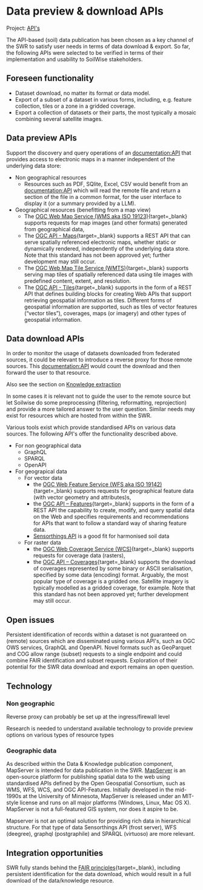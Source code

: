 # Data preview & download APIs

Project: [API's](https://github.com/orgs/soilwise-he/projects/9)

The API-based (soil) data publication has been chosen as a key channel of the SWR to satisfy user needs in terms of data download & export. So far, the following APIs were selected to be verified in terms of their implementation and usability to SoilWise stakeholders.

## Foreseen functionality

- Dataset download, no matter its format or data model.
- Export of a subset of a dataset in various forms, including, e.g. feature collection, tiles or a zone in a gridded coverage.
- Export a collection of datasets or their parts, the most typically a mosaic combining several satellite images.

## Data preview APIs

Support the discovery and query operations of an <documentation:API> that provides access to electronic maps in a manner independent of the underlying data store:

- Non geographical resources
    - Resources such as PDF, SQlite, Excel, CSV would benefit from an <documentation:API> which will read the remote file and return a section of the file in a common format, for the user interface to display it (or a summary provided by a LLM).
- Geographical resources (benefitting from a map view)
    - The [OGC Web Map Service (WMS aka ISO 19123)](https://portal.ogc.org/files/?artifact_id=14416https://ogcapi.ogc.org/maps/){target=_blank} supports requests for map images (and other formats) generated from geographical data,
    - The [OGC API - Maps](https://ogcapi.ogc.org/maps/){target=_blank} supports a REST API that can serve spatially referenced electronic maps, whether static or dynamically rendered, independently of the underlying data store. Note that this standard has not been approved yet; further development may still occur.
    - The [OGC Web Map Tile Service (WMTS)](https://portal.ogc.org/files/?artifact_id=35326){target=_blank} supports serving map tiles of spatially referenced data using tile images with predefined content, extent, and resolution.
    - The [OGC API - Tiles](https://ogcapi.ogc.org/tiles/){target=_blank} supports in the form of a REST API that defines building blocks for creating Web APIs that support retrieving geospatial information as tiles. Different forms of geospatial information are supported, such as tiles of vector features (“vector tiles”), coverages, maps (or imagery) and other types of geospatial information.


## Data download APIs

In order to monitor the usage of datasets downloaded from federated sources, it could be relevant to introduce a reverse proxy for those remote sources. This <documentation:API> would count the download and then forward the user to that resource.

Also see the section on [Knowledge extraction](./knowledge-extraction.md)

In some cases it is relevant not to guide the user to the remote source but let Soilwise do some preprocessing (filtering, reformatting, reprojection) and provide a more tailored answer to the user question. Similar needs may exist for resources which are hosted from within the SWR.

Various tools exist which provide standardised APIs on various data sources. The following API's offer the functionality described above.

- For non geographical data
    - GraphQL
    - SPARQL
    - OpenAPI
- For geograpical data
    - For vector data
        - the [OGC Web Feature Service (WFS aka ISO 19142)](https://portal.ogc.org/files/?artifact_id=39967){target=_blank} supports requests for geographical feature data (with vector geometry and attributes)s,
        - the [OGC API – Features](https://ogcapi.ogc.org/features/){target=_blank} supports in the form of a REST API the capability to create, modify, and query spatial data on the Web and specifies requirements and recommendations for APIs that want to follow a standard way of sharing feature data.
        - [Sensorthings API]() is a good fit for harmonised soil data 
    - For raster data
        - the [OGC Web Coverage Service (WCS)](https://portal.ogc.org/files/09-110r4){target=_blank} supports requests for coverage data (rasters),
        - the [OGC API – Coverages](https://ogcapi.ogc.org/coverages/){target=_blank} supports the download of coverages represented by some binary or ASCII serialisation, specified by some data (encoding) format. Arguably, the most popular type of coverage is a gridded one. Satellite imagery is typically modelled as a gridded coverage, for example. Note that this standard has not been approved yet; further development may still occur.

## Open issues

Persistent identification of records within a dataset is not guaranteed on (remote) sources which are disseminated using various API's, such as OGC OWS services, GraphQL and OpenAPI. Novel formats such as GeoParquet and COG allow range (subset) requests to a single endpoint and could combine FAIR identification and subset requests. Exploration of their potential for the SWR data download and export remains an open question.


## Technology

### Non geographic

Reverse proxy can probably be set up at the ingress/firewall level

Research is needed to understand available technology to provide preview options on various types of resource types


### Geographic data

As described within the Data & Knowledge publication component, MapServer is intended for data publication in the SWR. [MapServer](../technical_components/mapserver.md) is an open-source platform for publishing spatial data to the web using standardised APIs defined by the Open Geospatial Consortium, such as WMS, WFS, WCS, and OGC API-Features. Initially developed in the mid-1990s at the University of Minnesota, MapServer is released under an MIT-style license and runs on all major platforms (Windows, Linux, Mac OS X). MapServer is not a full-featured GIS system, nor does it aspire to be. 

Mapserver is not an optimal solution for providing rich data in hierarchical structure. For that type of data Sensorthings API (frost server), WFS (deegree), graphql (postgraphile) and SPARQL (virtuoso) are more relevant.

## Integration opportunities

SWR fully stands behind the [FAIR principles](https://www.nature.com/articles/sdata201618){target=_blank}, including persistent identification for the data download, which would result in a full download of the data/knowledge resource.

